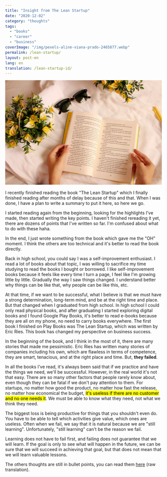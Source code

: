 ```yaml
---
title: "Insight from The Lean Startup"
date: "2020-12-02"
category: "thoughts"
tags:
  - "books"
  - "career"
  - "business"
coverImage: "/img/pexels-aline-viana-prado-2465877.webp"
permalink: /lean-startup/
layout: post-en
lang: en
translation: /lean-startup-id/
---
```


![](/img/pexels-aline-viana-prado-2465877.webp)

I recently finished reading the book "The Lean Startup" which I finally finished reading after months of delay because of this and that. When I was done, I have a plan to write a summary to put it here, so here we go.

I started reading again from the beginning, looking for the highlights I've made, then started writing the key points. I haven't finished rereading it yet, there are dozens of points that I've written so far. I'm confused about what to do with these haha.

In the end, I just wrote something from the book which gave me the "OH" moment. I think the others are too technical and it's better to read the book directly.

Back in high school, you could say I was a self-improvement enthusiast. I read a lot of books about that topic, I was willing to sacrifice my time studying to read the books I bought or borrowed. I like self-improvement books because it feels like every time I turn a page, I feel like I'm growing little by little. Gradually the way I saw things changed. I understand better why things can be like that, why people can be like this, etc.

At that time, if we want to be successful, what I believe is that we must have a strong determination, long-term mind, and be at the right time and place. But that changed when I graduated from high school. In high school I could only read physical books, and after graduating I started exploring digital books and I found Google Play Books, it's better to read e-books because they are all on my phone, no need to carry books everywhere. The first book I finished on Play Books was The Lean Startup, which was written by Eric Ries. This book has changed my perspective on business success.

In the beginning of the book, and I think in the most of it, there are many stories that made me pessimistic. Eric Ries has written many stories of companies including his own, which are flawless in terms of competence, they are smart, tenacious, and at the right place and time. But, **they failed**.

In all the books I've read, it's always been said that if we practice and have the things we need, we'll be successful. However, in the real world it's not that easy. There are so many other factors that people rarely know about, even though they can be fatal if we don't pay attention to them. For startups, no matter how good the product, no matter how fast the release, no matter how economical the budget, <mark>it's useless if there are no customer and no one needs it</mark>. We must be able to know what they need, not what we think they need.

The biggest loss is being productive for things that you shouldn't even do. You have to be able to tell which activities give value, which ones are useless. Often when we fail, we say that it is natural because we are "still learning". Unfortunately, "still learning" can't be the reason we fail.

Learning does not have to fail first, and failing does not guarantee that we will learn. If the goal is only to see what will happen in the future, we can be sure that we will succeed in achieving that goal, but that does not mean that we will learn valuable lessons.

The others thoughts are still in bullet points, you can read them [here](https://www.evernote.com/shard/s337/sh/76163244-072b-7e88-ccc8-6ca62e4adc04/4d7ab2a58da40ce2756f9a83169656eb) (raw translation).
